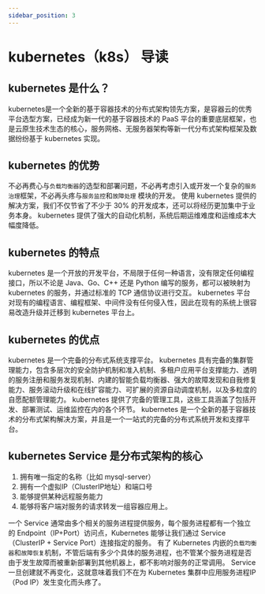```yaml
---
sidebar_position: 3
---
```


# kubernetes（k8s） 导读

## kubernetes 是什么？

kubernetes是一个全新的基于容器技术的分布式架构领先方案，是容器云的优秀平台选型方案，已经成为新一代的基于容器技术的 PaaS
平台的重要底层框架，也是云原生技术生态的核心，服务网格、无服务器架构等新一代分布式架构框架及数据纷纷基于 kubernetes 实现。

## kubernetes 的优势

不必再费心与`负载均衡器`的选型和部署问题，不必再考虑引入或开发一个复杂的`服务治理`框架，不必再头疼与`服务监控`和`故障处理`
模块的开发。
使用 kubernetes 提供的解决方案，我们不仅节省了不少于 30% 的开发成本，还可以将经历更加集中于业务本身。
kubernetes 提供了强大的自动化机制，系统后期运维难度和运维成本大幅度降低。

## kubernetes 的特点

kubernetes 是一个开放的开发平台，不局限于任何一种语言，没有限定任何编程接口，所以不论是 Java、Go、C++ 还是 Python
编写的服务，都可以被映射为 kubernetes 的服务，并通过标准的 TCP 通信协议进行交互。
kubernetes 平台对现有的编程语言、编程框架、中间件没有任何侵入性，因此在现有的系统上很容易改造升级并迁移到 kubernetes 平台上。

## kubernetes 的优点

kubernetes 是一个完备的分布式系统支撑平台。
kubernetes
具有完备的集群管理能力，包含多层次的安全防护机制和准入机制、多租户应用平台支撑能力、透明的服务注册和服务发现机制、内建的智能负载均衡器、强大的故障发现和自我修复能力、服务滚动升级和在线扩容能力、可扩展的资源自动调度机制，以及多粒度的自愿配额管理能力。
kubernetes 提供了完备的管理工具，这些工具涵盖了包括开发、部署测试、运维监控在内的各个环节。
kubernetes 是一个全新的基于容器技术的分布式架构解决方案，并且是一个一站式的完备的分布式系统开发和支撑平台。

## kubernetes Service 是分布式架构的核心

1. 拥有唯一指定的名称（比如 mysql-server）
2. 拥有一个虚拟IP（ClusterIP地址）和端口号
3. 能够提供某种远程服务能力
4. 能够将客户端对服务的请求转发一组容器应用上。

一个 Service 通常由多个相关的服务进程提供服务，每个服务进程都有一个独立的 Endpoint（IP+Port）访问点，Kubernetes 能够让我们通过
Service（ClusterIP + Service Port）连接指定的服务。
有了 Kubernetes 内嵌的`负载均衡器`和`故障恢复`机制，不管后端有多少个具体的服务进程，也不管某个服务进程是否由于发生故障而被重新部署到其他机器上，都不影响对服务的正常调用。
Service 一旦创建就不再变化，这就意味着我们不在为 Kubernetes 集群中应用服务进程IP（Pod IP）发生变化而头疼了。
